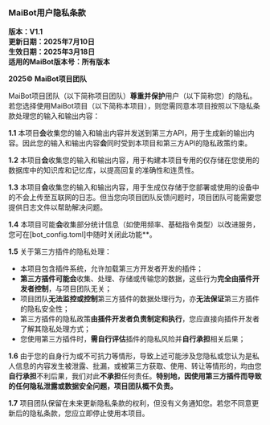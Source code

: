 ### MaiBot用户隐私条款
**版本：V1.1**  
**更新日期：2025年7月10日**  
**生效日期：2025年3月18日**  
**适用的MaiBot版本号：所有版本**  

**2025© MaiBot项目团队**

MaiBot项目团队（以下简称项目团队）**尊重并保护**用户（以下简称您）的隐私。若您选择使用MaiBot项目（以下简称本项目），则您需同意本项目按照以下隐私条款处理您的输入和输出内容：

**1.1** 本项目**会**收集您的输入和输出内容并发送到第三方API，用于生成新的输出内容。因此您的输入和输出内容**会**同时受到本项目和第三方API的隐私政策约束。

**1.2** 本项目**会**收集您的输入和输出内容，用于构建本项目专用的仅存储在您使用的数据库中的知识库和记忆库，以提高回复的准确性和连贯性。

**1.3** 本项目**会**收集您的输入和输出内容，用于生成仅存储于您部署或使用的设备中的不会上传至互联网的日志。但当您向项目团队反馈问题时，项目团队可能需要您提供日志文件以帮助解决问题。

**1.4** 本项目可能**会**收集部分统计信息（如使用频率、基础指令类型）以改进服务，您可在[bot_config.toml]中随时关闭此功能**。

**1.5** 关于第三方插件的隐私处理：
   - 本项目包含插件系统，允许加载第三方开发者开发的插件；
   - **第三方插件可能会**收集、处理、存储或传输您的数据，这些行为**完全由插件开发者控制**，与项目团队无关；
   - 项目团队**无法监控或控制**第三方插件的数据处理行为，亦**无法保证**第三方插件的隐私安全性；
   - 第三方插件的隐私政策**由插件开发者负责制定和执行**，您应直接向插件开发者了解其隐私处理方式；
   - 您使用第三方插件时，**需自行评估**插件的隐私风险并**自行承担**相关后果；

**1.6** 由于您的自身行为或不可抗力等情形，导致上述可能涉及您隐私或您认为是私人信息的内容发生被泄露、批漏，或被第三方获取、使用、转让等情形的，均由您**自行承担**不利后果，我们对此**不承担**任何责任。**特别地，因使用第三方插件而导致的任何隐私泄露或数据安全问题，项目团队概不负责。**

**1.7** 项目团队保留在未来更新隐私条款的权利，但没有义务通知您。若您不同意更新后的隐私条款，您应立即停止使用本项目。